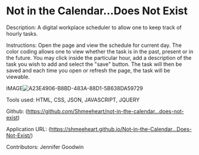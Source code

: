 # Not in the Calendar...Does Not Exist

Description:
A digital workplace scheduler to allow one to keep track of hourly tasks.

Instructions:
Open the page and view the schedule for current day. The color coding allows one to view whether the task is in the past, present or in the future. You may click inside the particular hour, add a description of the task you wish to add and select the "save" button. The task will then be saved and each time you open or refresh the page, the task will be viewable.

IMAGE![A23E4906-B8BD-483A-88D1-5B638DA59729](https://user-images.githubusercontent.com/99705924/180616869-2429fab3-51e4-4e43-9059-49cb79178cf2.jpeg)

Tools used:
HTML, CSS, JSON, JAVASCRIPT, JQUERY

Github:
(https://github.com/Shmeeheart/not-in-the-calendar...does-not-exist)

Application URL:
(https://shmeeheart.github.io/Not-in-the-Calendar...Does-Not-Exist/)

Contributors:
Jennifer Goodwin
